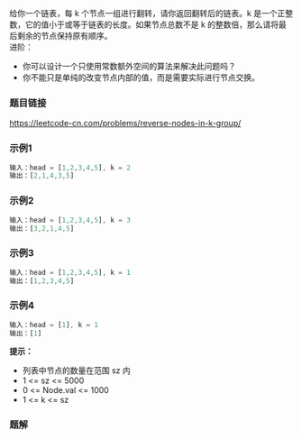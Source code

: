 给你一个链表，每 k 个节点一组进行翻转，请你返回翻转后的链表。k 是一个正整数，它的值小于或等于链表的长度。如果节点总数不是 k 的整数倍，那么请将最后剩余的节点保持原有顺序。   
进阶：   
- 你可以设计一个只使用常数额外空间的算法来解决此问题吗？
- 你不能只是单纯的改变节点内部的值，而是需要实际进行节点交换。
### 题目链接
https://leetcode-cn.com/problems/reverse-nodes-in-k-group/

### 示例1
```js
输入：head = [1,2,3,4,5], k = 2
输出：[2,1,4,3,5]
```
### 示例2
```js
输入：head = [1,2,3,4,5], k = 3
输出：[3,2,1,4,5]
```
### 示例3
```js
输入：head = [1,2,3,4,5], k = 1
输出：[1,2,3,4,5]
```
### 示例4
```js
输入：head = [1], k = 1
输出：[1]
```
**提示：**
- 列表中节点的数量在范围 sz 内
- 1 <= sz <= 5000
- 0 <= Node.val <= 1000
- 1 <= k <= sz

### 题解